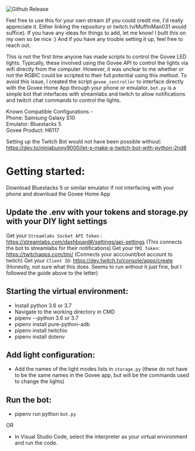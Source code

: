 ![Github Release](https://img.shields.io/github/v/release/mankeldy/govee-stream-controller?color=blue&label=Release)

Feel free to use this for your own stream (if you could credit me, I'd really appreciate it. Either linking the repository or twitch.tv/MuffinMan031 would suffice). If you have any ideas for things to add, let me know! I built this on my own so be nice :)  And if you have any trouble setting it up, feel free to reach out.

This is not the first time anyone has made scripts to control the Govee LED lights. Typically, these involved using the Govee API to control the lights via wifi directly from the computer. However, it was unclear to me whether or not the RGBIC could be scripted to their full potential using this method. To avoid this issue, I created the script `govee_controller` to interface directly with the Govee Home App through your phone or emulator. `bot.py` is a simple bot that interfaces with streamlabs and twitch to allow notifications and twitch chat commands to control the lights.

Known Compatible Configurations -<br />
Phone: Samsung Galaxy S10 <br />
Emulator: Bluestacks 5 <br />
Govee Product: H6117

Setting up the Twitch Bot would not have been possible without: https://dev.to/ninjabunny9000/let-s-make-a-twitch-bot-with-python-2nd8

# Getting started:

Download Bluestacks 5 or similar emulator if not interfacing with your phone and download the Govee Home App

## Update the .env with your tokens and storage.py with your DIY light settings
Get your `Streamlabs Socket API Token` : https://streamlabs.com/dashboard#/settings/api-settings (This connects the bot to streamlabs for their notifications)
Get your `TMI Token`:  https://twitchapps.com/tmi/ (Connects your acccount/bot account to twitch)
Get your `Client ID`: https://dev.twitch.tv/console/apps/create (Honestly, not sure what this does. Seems to run without it just fine, but I followed the guide above to the letter)

## Starting the virtual environment:
 - Install python 3.6 or 3.7
 - Navigate to the working directory in CMD
 - pipenv --python 3.6 or 3.7
 - pipenv install pure-python-adb
 - pipenv install twitchio
 - pipenv install dotenv
 
## Add light configuration:
  - Add the names of the light modes lists in `storage.py` (these do not have to be the same names in the Govee app, but will be the commands used to change the lights)
 
## Run the bot:
  - pipenv run python `bot.py`
  
  OR 
  
  - In Visual Studio Code, select the interpreter as your virtual environment and run the code.
